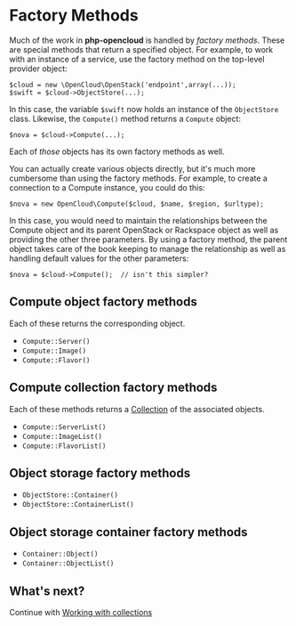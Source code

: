 Factory Methods
===============

Much of the work in <b>php-opencloud</b> is handled by _factory methods_.
These are special methods that return a specified object. For example,
to work with an instance of a service, use the factory method on the
top-level provider object:

    $cloud = new \OpenCloud\OpenStack('endpoint',array(...));
    $swift = $cloud->ObjectStore(...);

In this case, the variable `$swift` now holds an instance of the `ObjectStore`
class. Likewise, the `Compute()` method returns a `Compute` object:

    $nova = $cloud->Compute(...);

Each of _those_ objects has its own factory methods as well.

You can actually create various objects directly, but it's much more cumbersome than
using the factory methods. For example, to create a connection to a Compute instance,
you could do this:

	$nova = new OpenCloud\Compute($cloud, $name, $region, $urltype);

In this case, you would need to maintain the relationships between the Compute object 
and its parent OpenStack or Rackspace object as well as providing the other three
parameters. By using a factory method, the parent object takes care of the book keeping
to manage the relationship as well as handling default values for the other parameters:

	$nova = $cloud->Compute();	// isn't this simpler?

## Compute object factory methods

Each of these returns the corresponding object.

* `Compute::Server()`
* `Compute::Image()`
* `Compute::Flavor()`

## Compute collection factory methods

Each of these methods returns a [Collection](collections.md) of the
associated objects.

* `Compute::ServerList()`
* `Compute::ImageList()`
* `Compute::FlavorList()`

## Object storage factory methods

* `ObjectStore::Container()`
* `ObjectStore::ContainerList()`

## Object storage container factory methods

* `Container::Object()`
* `Container::ObjectList()`

## What's next?

Continue with [Working with collections](collections.md)

